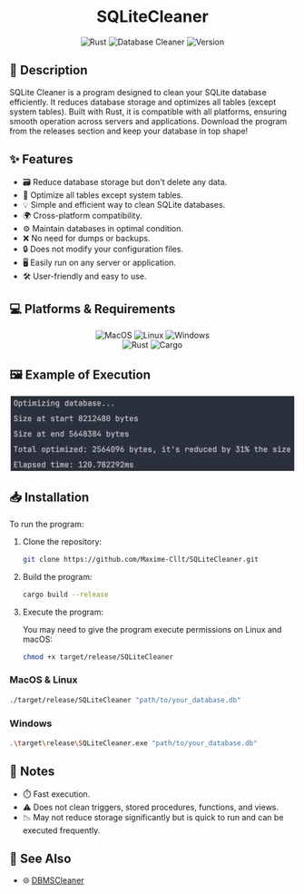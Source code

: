 <div align="center">
<h1>SQLiteCleaner</h1>
</div>

<div align="center">
    <img src="https://img.shields.io/badge/Rust-dea584?style=for-the-badge&logo=rust&logoColor=white" alt="Rust" />
    <img src="https://img.shields.io/badge/Sqlite-Cleaner-53a863?style=for-the-badge" alt="Database Cleaner" />
    <img src="https://img.shields.io/badge/Version-1.0.0-informational?style=for-the-badge" alt="Version" />
</div>

## 📜 Description

SQLite Cleaner is a program designed to clean your SQLite database efficiently. It reduces database storage and optimizes all tables (except system tables). Built with Rust, it is compatible with all platforms, ensuring smooth operation across servers and applications. Download the program from the releases section and keep your database in top shape!

## ✨ Features

- 🗃️ Reduce database storage but don't delete any data.
- 🚀 Optimize all tables except system tables.
- 💡 Simple and efficient way to clean SQLite databases.
- 🌍 Cross-platform compatibility.
- ⚙️ Maintain databases in optimal condition.
- ❌ No need for dumps or backups.
- 🔒 Does not modify your configuration files.
- 🖥️ Easily run on any server or application.
- 🛠️ User-friendly and easy to use.

## 💻 Platforms & Requirements

<div align="center">
<img src="https://img.shields.io/badge/OS-MacOS-informational?style=flat&logo=apple&logoColor=white&color=53a863" alt="MacOS" />
<img src="https://img.shields.io/badge/OS-Linux-informational?style=flat&logo=linux&logoColor=white&color=53a863" alt="Linux" />
<img src="https://img.shields.io/badge/OS-Windows-informational?style=flat&logo=windows&logoColor=white&color=53a863" alt="Windows" />
</div>

<div align="center">
<img src="https://img.shields.io/badge/Rust-1.83+-informational?style=flat&logo=rust&logoColor=white&color=53a863" alt="Rust" />
<img src="https://img.shields.io/badge/Cargo-informational?style=flat&logo=rust&logoColor=white&color=53a863" alt="Cargo" />
</div>

## 🖼️ Example of Execution

<div align="center">
<img src="assets/Example.png" alt="Example" width="500px" height="auto" />
</div>

## 📥 Installation

To run the program:

1. Clone the repository:

   ```bash
   git clone https://github.com/Maxime-Cllt/SQLiteCleaner.git
   ```

2. Build the program:

   ```bash
   cargo build --release
   ```

3. Execute the program:

   You may need to give the program execute permissions on Linux and macOS:

   ```bash
   chmod +x target/release/SQLiteCleaner
   ```

### MacOS & Linux

```bash
./target/release/SQLiteCleaner "path/to/your_database.db"
```

### Windows

```bash
.\target\release\SQLiteCleaner.exe "path/to/your_database.db"
```

## 📝 Notes

- ⏱️ Fast execution.
- ⚠️ Does not clean triggers, stored procedures, functions, and views.
- 📉 May not reduce storage significantly but is quick to run and can be executed frequently.

## 🔗 See Also

- 🌐 [DBMSCleaner](https://github.com/Maxime-Cllt/DBMSCleaner)
